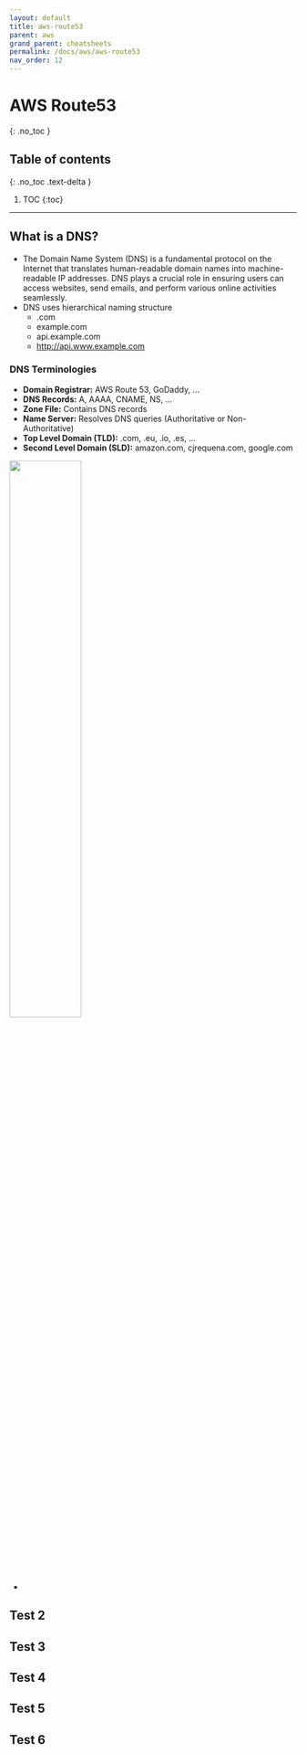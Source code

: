 ```yaml
---
layout: default
title: aws-route53
parent: aws
grand_parent: cheatsheets
permalink: /docs/aws/aws-route53
nav_order: 12
---
```

# AWS Route53
{: .no_toc }

## Table of contents
{: .no_toc .text-delta }

1. TOC
{:toc}

---

## What is a DNS?
- The Domain Name System (DNS) is a fundamental protocol on the Internet that translates human-readable domain names into machine-readable IP addresses. DNS plays a crucial role in ensuring users can access websites, send emails, and perform various online activities seamlessly.
- DNS uses hierarchical naming structure
  - .com
  - example.com
  - api.example.com
  - http://api.www.example.com

### DNS Terminologies
- **Domain Registrar:** AWS Route 53, GoDaddy, ...
- **DNS Records:** A, AAAA, CNAME, NS, ...
- **Zone File:** Contains DNS records
- **Name Server:** Resolves DNS queries (Authoritative or Non-Authoritative)
- **Top Level Domain (TLD):** .com, .eu, .io, .es, ...
- **Second Level Domain (SLD):** amazon.com, cjrequena.com, google.com

<img style="display: block; margin-left: 0x; margin-right: auto; width: 50%;" src="https://cjrequena.com/markdowns/assets/images/url.png" width="50%" alt=""/>

- 
## Test 2
## Test 3
## Test 4
## Test 5
## Test 6
